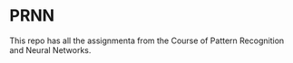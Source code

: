 # PRNN
This repo has all the assignmenta from the Course of Pattern Recognition and Neural Networks.
